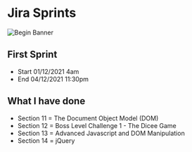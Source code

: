 

# Jira Sprints
![Begin Banner](.png)

## First Sprint
* Start 01/12/2021 4am
* End 04/12/2021 11:30pm

## What I have done
* Section 11 = The Document Object Model (DOM) 
* Section 12 = Boss Level Challenge 1 - The Dicee Game 
* Section 13 = Advanced Javascript and DOM Manipulation 
* Section 14 = jQuery 